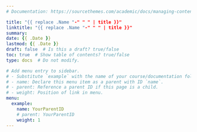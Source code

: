 ```yaml
---
# Documentation: https://sourcethemes.com/academic/docs/managing-content/

title: "{{ replace .Name "-" " " | title }}"
linktitle: "{{ replace .Name "-" " " | title }}"
summary:
date: {{ .Date }}
lastmod: {{ .Date }}
draft: false  # Is this a draft? true/false
toc: true  # Show table of contents? true/false
type: docs  # Do not modify.

# Add menu entry to sidebar.
# - Substitute `example` with the name of your course/documentation folder.
# - name: Declare this menu item as a parent with ID `name`.
# - parent: Reference a parent ID if this page is a child.
# - weight: Position of link in menu.
menu:
  example:
    name: YourParentID
    # parent: YourParentID
    weight: 1
---
```

